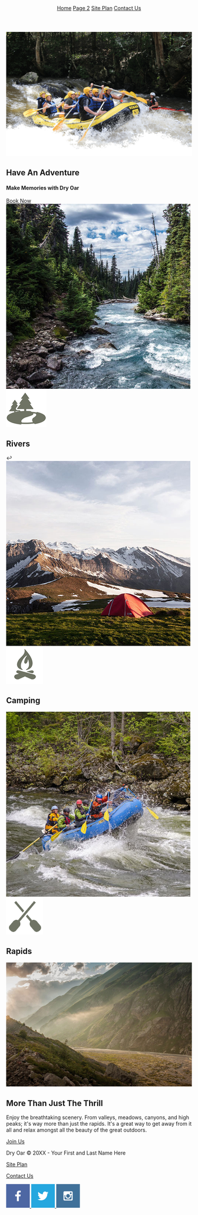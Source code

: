 <!DOCTYPE html>
<html lang="en">
<head>
    <meta charset="UTF-8">
    <meta name="viewport" content="width=device-width, initial-scale=1.0">
    <title>Whitewater Rafting Vacation | Dry Oar Boating | Home</title>
    <link rel = "stylesheet" href="styles/style.css">
</head>
<body>
    <header>
       <a id="logo_link" href="index.html">
        <ima class="logo" src="images/logo.png" alt="Dry Oar Logo">
       </a>
       <nav>
           <a href="index.html">Home</a>
           <a href="rivers.html">Page 2</a>
           <a href="site-plan-rafting.html">Site Plan</a>
           <a href="contactus.html">Contact Us</a>
       </nav>
    </header>
    <div id="hero">
        <div id="hero-box">
            <img id="hero-img" src="images/hero.png" alt="People enjoying rafting">
        </div>
        <section id="hero-msg">
            <h1 class="home-title">Have An Adventure</h1>
            <h4>Make Memories with Dry Oar</h4>
            <div class='button-box'>
                <a class='book' href="contactus.html">Book Now</a>
            </div>
        </section>
    </div>
    <main class="home-gird">
        <section class="river-card">
            <img class="card-img" src="images/rivers.jpg" alt="river in forest">
            <img class="icon" src="images/river_icon.png" alt="river icon">
            <h2>Rivers</h2>
        </section>
        <section class="camping-card">↩
            <img class="card-img" src="images/camping.jpg" alt="tent in mountain">
            <img class="icon" src="images/fire_icon.png" alt="fire icon">
            <h2>Camping</h2>
        </section>
        <section class="rapids-card">
            <img class="card-img" src="images/rapids.jpg" alt="rafting boat">
            <img class="icon" src="images/oars.png" alt="oars icon">
            <h2>Rapids</h2>
        </section>
        <div id="background"></div>
        <img class="mountains" src="images/mountains.jpg" alt="Misty mountains">
        <section class="msg">
            <h2>More Than Just The Thrill</h2>
            <p>Enjoy the breathtaking scenery. From valleys, meadows, canyons, and high peaks; it's way more than just the rapids. It's a great way to get away from it all and relax amongst all the beauty of the great outdoors. </p>
            <a class='join' href="rivers.html">Join Us</a>
        </section>
    </main>
<footer>
    <p>Dry Oar &copy; 20XX - Your First and Last Name Here</p>
    <p><a href="site-plan-rafting.html">Site Plan</a></p>
    <p><a href="contactus.html">Contact Us</a></p>
    <div class="social">
        <a href="https://facebook.com" target="_blank">
            <img src="images/facebook.png" alt="fb icon">
        </a>
        <a href="https://twitter.com">
            <img src="images/twitter.png" alt="twitter icon">
        </a>
        <a href="https://instagram.com">
            <img src="images/instagram.png" alt="instagram icon">
        </a>
    </div>
</footer>
</body>
</html>

<!DOCTYPE html>
<html lang="en">
<head>
    <meta charset="UTF-8">
    <meta name="viewport" content="width=device-width, initial-scale=1.0">
    <title>Enjoy Rafting in Rivers | Page 2</title>
    <link rel = "stylesheet" href="styles/style.css">
    <style>
      .Enjoy-rafting-in-River{
        width: 400px;
        height: 30px;
        margin-left: 50px;
        margin-bottom: 20px;
        background-color: lightsalmon;
      }
      
      #rafting{
      display: grid;
      grid-template-columns: 600px 600px;
      grid-template-rows: 200px 200px 200px;
      column-gap: 200px;
    }
      .course-explanation {
          margin-left: 50Px;
          background-color: aqua;
      }
      .Reservation{
          background-color: aqua;
      }
      .Way-to-come-and-visit{
          margin-top: 20px;
          margin-left: 50px;
          background-color: blueviolet;
      }
      .Review{
          margin-top: 20px;
          background-color: blueviolet;
      }
      .Gallery{
          margin-top: 20px;
          margin-left: 50px;
          background-color: yellowgreen;
      }
      .QA{
         margin-top: 20px;
         background-color: yellowgreen;
      }
    </style>
  
</head>
<body>
    <header>
       <a id="logo_link" href="index.html">
        <ima class="logo" src="images/logo.png" alt="Dry Oar Logo">
       </a>
       <nav>
           <a href=""index.html">Home</a>
           <a href="#">Page 2</a>
           <a href="site-plan-rafting.html">Site Plan</a>
           <a href="contactus.html">Contact Us</a>
       </nav>
    </header>
  
    <main class="rafting-gird">
        
        <div class = Enjoy-rafting-in-River><h3>Enjoy rafting in River</h3></div>
        <section class="rafting-card">
          <img class="card-img" src="images/rafting36_1024.jpg" alt="rafting boat">
        </section>
        <div id="rafting">
          <div class="course-explanation"> course-explanation </div>
          <div class="Reservation"> Reservation 
            <p>Pls contact our office</p>
          </div>
          <div class="Way-to-come-and-visit"> Way to come and visit </div>
          <div class="Review"> Review </div>
          <div class="Gallery"> Gallery </div>
          <div class="QA"> Q&A </div>
        </div>
        
    </main>
<footer>
    <p>Dry Oar &copy; 20XX - Your First and Last Name Here</p>
    <p><a href="site-plan-rafting.html">Site Plan</a></p>
    <p><a href="contactus.html">Contact Us</a></p>
    <div class="social">
        <a href="https://facebook.com" target="_blank">
            <img src="images/facebook.png" alt="fb icon">
        </a>
        <a href="https://twitter.com">
            <img src="images/twitter.png" alt="twitter icon">
        </a>
        <a href="https://instagram.com">
            <img src="images/instagram.png" alt="instagram icon">
        </a>
    </div>
</footer>
</body>
</html>


